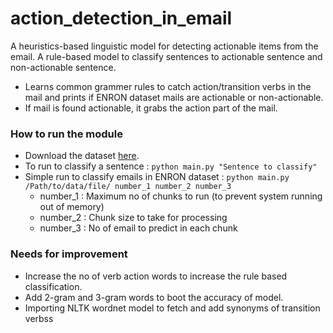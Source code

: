 # action_detection_in_email
A heuristics-based linguistic model for detecting actionable items from the email. A rule-based model to classify sentences to actionable sentence and non-actionable sentence.
* Learns common grammer rules to catch action/transition verbs in the mail and prints if ENRON
 dataset mails are actionable or non-actionable.
 * If mail is found actionable, it grabs the action part of the mail.
### How to run the module
* Download the dataset [here](https://www.kaggle.com/wcukierski/enron-email-dataset). 
* To run to classify a sentence : `python main.py "Sentence to classify"`
* Simple run to classify emails in ENRON dataset :  `python main.py /Path/to/data/file/ number_1 number_2
 number_3` 
    * number_1 : Maximum no of chunks to run (to prevent system running out of memory)
    * number_2 : Chunk size to take for processing
    * number_3 : No of email to predict in each chunk

### Needs for improvement
* Increase the no of verb action words to increase the rule based classification.
* Add 2-gram and 3-gram words to boot the accuracy of model.
* Importing NLTK wordnet model to fetch and add synonyms of transition verbss

